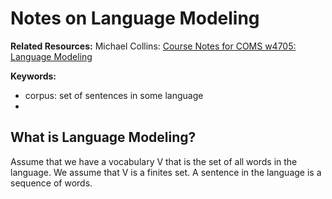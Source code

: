 # Notes on Language Modeling
**Related Resources:**
Michael Collins: [Course Notes for COMS w4705: Language Modeling](http://www.cs.columbia.edu/~mcollins/courses/nlp2011/notes/lm.pdf)

**Keywords:**
- corpus: set of sentences in some language
- 

## What is Language Modeling?
Assume that we have a vocabulary V that is the set of all words in the language. We assume that V is a finites set. A sentence in the language is a sequence of words.


<!--stackedit_data:
eyJoaXN0b3J5IjpbLTI2MTA2MjQ3XX0=
-->